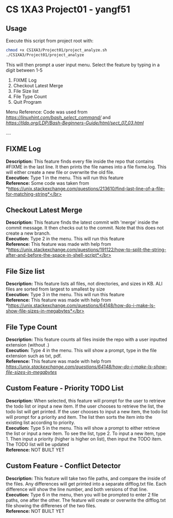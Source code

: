 # CS 1XA3 Project01 - yangf51


## Usage
Execute this script from project root with:
```bash
chmod +x CS1XA3/Project01/project_analyze.sh
./CS1XA3/Project01/project_analyze
```

This will then prompt a user input menu.
Select the feature by typing in a digit between 1-5

1. FIXME Log
2. Checkout Latest Merge
3. File Size list
4. File Type Count
5. Quit Program

Menu Reference: Code was used from *https://linuxhint.com/bash_select_command/* and *https://tldp.org/LDP/Bash-Beginners-Guide/html/sect_07_03.html*


....
## FIXME Log
**Description:** This feature finds every file inside the repo that contains #FIXME in the last line. It then prints the file names into a file fixme.log. This will either create a new file or overwrite the old file. </br> 
**Execution:** Type 1 in the menu. This will run this feature</br> 
**Reference:** Some code was taken from *https://unix.stackexchange.com/questions/213610/find-last-line-of-a-file-for-matching-string*</br> 

## Checkout Latest Merge
**Description:** This feature finds the latest commit with 'merge' inside the commit message. It then checks out to the commit. Note that this does not create a new branch.</br> 
**Execution:** Type 2 in the menu. This will run this feature</br> 
**Reference:** This feature was made with help from *https://unix.stackexchange.com/questions/191122/how-to-split-the-string-after-and-before-the-space-in-shell-script*</br> 

## File Size list
**Description:** This feature lists all files, not directories, and sizes in KB. ALl files are sorted from largest to smallest by size </br> 
**Execution:** Type 3 in the menu. This will run this feature</br> 
**Reference:** This feature was made with help from *https://unix.stackexchange.com/questions/64148/how-do-i-make-ls-show-file-sizes-in-megabytes*</br> 

## File Type Count
**Description:** This feature counts all files inside the repo with a user inputted extension (without .) </br> 
**Execution:** Type 4 in the menu. This will show a prompt, type in the file extension such as txt, pdf. </br> 
**Reference:** This feature was made with help from *https://unix.stackexchange.com/questions/64148/how-do-i-make-ls-show-file-sizes-in-megabytes*  </br> 

## Custom Feature - Priority TODO List 
**Description:** When selected, this feature will prompt for the user to retrieve the todo list or input a new item. If the user chooses to retrieve the list, the todo list will get printed. If the user chooses to input a new item, the todo list will prompt for a priority and item. The list then sorts the item into the existing list according to priority.  </br> 
**Execution:** Type 5 in the menu. This will show a prompt to either retrieve the list or input a new item. To see the list, type 2. To input a new item, type 1. Then input a priority (higher is higher on list), then input the TODO item. The TODO list will be updated </br> 
**Reference:** NOT BUILT YET   </br> 

## Custom Feature - Conflict Detector  
**Description:** This feature will take two file paths, and compare the inside of the files. Any differences will get printed into a separate difflog.txt file. Each difference will show the line number, and both versions of that line.  </br> 
**Execution:** Type 6 in the menu, then you will be prompted to enter 2 file paths, one after the other. The feature will create or overwrite the difflog.txt file showing the differenes of the two files.  </br> 
**Reference:** NOT BUILT YET  </br> 




